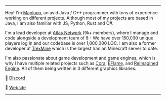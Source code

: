 
---

Hey! I'm [Maploop](https://github.com/Maploop), an avid Java / C++ programmer with tons of experience working on different projects. Although most of my projects are based in Java, I am also familiar with JS, Python, Rust and C#.

I'm a lead developer at [Atlas Network](https://discord.gg/paper) (9k+ members), where I manage and code alongside a development team of 8 - We have over 150,000 unique players log in and our codebase is over 1,000,000 LOC. I am also a former developer at [TrexMine](https://trexmine.com) which is the largest Iranian Minecraft server to date.

I'm also passionate about game development and game engines, which is why I have multiple related projects such as [Cora](https://github.com/Maploop/Cora), [EFlame](https://github.com/Maploop/EFlame), and [Reimagined Engine](https://github.com/Maploop/ReimaginedEngine). All of them being written in 3 different graphics libraries.

💖 [Discord](https://discord.gg/paper)

🔗 [Website](https://maploop.github.io)

---
